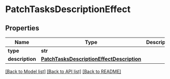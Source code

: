 # PatchTasksDescriptionEffect

## Properties
Name | Type | Description | Notes
------------ | ------------- | ------------- | -------------
**type** | **str** |  | 
**description** | [**PatchTasksDescriptionEffectDescription**](PatchTasksDescriptionEffectDescription.md) |  | 

[[Back to Model list]](../README.md#documentation-for-models) [[Back to API list]](../README.md#documentation-for-api-endpoints) [[Back to README]](../README.md)

